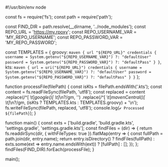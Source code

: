#!/usr/bin/env node

const fs = require('fs');
const path = require('path');

const FIND_DIR = path.resolve(__dirname, '../node_modules');
const REPO_URL = 'https://my.rpoxy';
const REPO_USERNAME_VAR = 'MY_REPO_USERNAME';
const REPO_PASSWORD_VAR = 'MY_REPO_PASSWORD';

const TEMPLATES = {
    groovy: `maven {
    url "${REPO_URL}"
    credentials {
        username = System.getenv("${REPO_USERNAME_VAR}") ?: "defaultUser"
        password = System.getenv("${REPO_PASSWORD_VAR}") ?: "defaultPass"
    }
}`,
    kts: `maven {
    url = uri("${REPO_URL}")
    credentials {
        username = System.getenv("${REPO_USERNAME_VAR}") ?: "defaultUser"
        password = System.getenv("${REPO_PASSWORD_VAR}") ?: "defaultPass"
    }
}`
};

function processFile(filePath) {
    const isKts = filePath.endsWith('.kts');
    const content = fs.readFileSync(filePath, 'utf8');
    const replaced = content
        .replace(/^[ \t]*google\(\)[ \t]*\n?/gm, '')
        .replace(/^[ \t]*mavenCentral\(\)[ \t]*\n?/gm, (isKts ? TEMPLATES.kts : TEMPLATES.groovy) + '\n');
    fs.writeFileSync(filePath, replaced, 'utf8');
    console.log(`✔ Processed ${filePath}`);
}

function main() {
    const exts = ['build.gradle', 'build.gradle.kts', 'settings.gradle', 'settings.gradle.kts'];
    const findFiles = (dir) => {
        return fs.readdirSync(dir, { withFileTypes: true }).flatMap(entry => {
            const fullPath = path.join(dir, entry.name);
            return entry.isDirectory() ? findFiles(fullPath) : exts.some(ext => entry.name.endsWith(ext)) ? [fullPath] : [];
        });
    };
    findFiles(FIND_DIR).forEach(processFile);
}

main();
